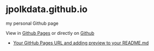 # jpolkdata.github.io
my personal Github page

View in [Github Pages](https://jpolkdata.github.io/least-github-pages/) or directly on [Github](https://github.com/jpolkdata/least-github-pages/) 
* [Your GitHub Pages URL and adding preview to your README.md](/least-github-pages/add-github-pages-preview.html)